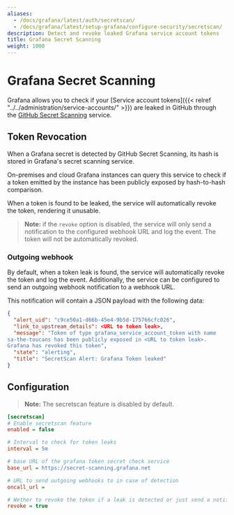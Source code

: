 ```yaml
---
aliases:
  - /docs/grafana/latest/auth/secretscan/
  - /docs/grafana/latest/setup-grafana/configure-security/secretscan/
description: Detect and revoke leaked Grafana service account tokens
title: Grafana Secret Scanning
weight: 1000
---
```


# Grafana Secret Scanning

Grafana allows you to check if your [Service account tokens]({{< relref "../../administration/service-accounts/" >}})
are leaked in GitHub through the [GitHub Secret Scanning](https://docs.github.com/en/code-security/secret-scanning/about-secret-scanning) service.

<div class="clearfix"></div>

## Token Revocation

When a Grafana secret is detected by GitHub Secret Scanning, its hash is stored in Grafana's secret scanning service.

On-premises and cloud Grafana instances can query this service to check if a token emitted by the instance has been publicly exposed by
hash-to-hash comparison.

When a token is found to be leaked, the service will automatically revoke the token, rendering it unusable.

> **Note:** if the `revoke` option is disabled, the service will only send a notification to the configured webhook URL and log the event. The token will not be automatically revoked.

### Outgoing webhook

By default, when a token leak is found, the service will automatically revoke the token and log the event.
Additionally, the service can be configured to send an outgoing webhook notification to a webhook URL.

This notification will contain a JSON payload with the following data:

```json
{
  "alert_uid": "c9ce50a1-d66b-45e4-9b5d-175766cfc026",
  "link_to_upstream_details": <URL to token leak>,
  "message": "Token of type grafana_service_account_token with name
sa-the-toucans has been publicly exposed in <URL to token leak>.
Grafana has revoked this token",
  "state": "alerting",
  "title": "SecretScan Alert: Grafana Token leaked"
}
```

## Configuration

> **Note:** The secretscan feature is disabled by default.

```ini
[secretscan]
# Enable secretscan feature
enabled = false

# Interval to check for token leaks
interval = 5m

# base URL of the grafana token secret check service
base_url = https://secret-scanning.grafana.net

# URL to send outgoing webhooks to in case of detection
oncall_url =

# Wether to revoke the token if a leak is detected or just send a notification
revoke = true
```
